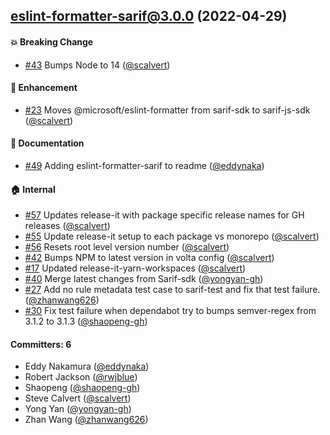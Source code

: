 
## eslint-formatter-sarif@3.0.0 (2022-04-29)

#### :boom: Breaking Change

* [#43](https://github.com/microsoft/sarif-js-sdk/pull/43) Bumps Node to 14 ([@scalvert](https://github.com/scalvert))

#### :rocket: Enhancement

* [#23](https://github.com/microsoft/sarif-js-sdk/pull/23) Moves @microsoft/eslint-formatter from sarif-sdk to sarif-js-sdk ([@scalvert](https://github.com/scalvert))

#### :memo: Documentation

* [#49](https://github.com/microsoft/sarif-js-sdk/pull/49) Adding eslint-formatter-sarif to readme ([@eddynaka](https://github.com/eddynaka))

#### :house: Internal

* [#57](https://github.com/microsoft/sarif-js-sdk/pull/57) Updates release-it with package specific release names for GH releases ([@scalvert](https://github.com/scalvert))
* [#55](https://github.com/microsoft/sarif-js-sdk/pull/55) Update release-it setup to each package vs monorepo ([@scalvert](https://github.com/scalvert))
* [#56](https://github.com/microsoft/sarif-js-sdk/pull/56) Resets root level version number ([@scalvert](https://github.com/scalvert))
* [#42](https://github.com/microsoft/sarif-js-sdk/pull/42) Bumps NPM to latest version in volta config ([@scalvert](https://github.com/scalvert))
* [#17](https://github.com/microsoft/sarif-js-sdk/pull/17) Updated release-it-yarn-workspaces ([@scalvert](https://github.com/scalvert))
* [#40](https://github.com/microsoft/sarif-js-sdk/pull/40) Merge latest changes from Sarif-sdk ([@yongyan-gh](https://github.com/yongyan-gh))
* [#27](https://github.com/microsoft/sarif-js-sdk/pull/27) Add no rule metadata test case to sarif-test and fix that test failure. ([@zhanwang626](https://github.com/zhanwang626))
* [#30](https://github.com/microsoft/sarif-js-sdk/pull/30) Fix test failure when dependabot try to bumps semver-regex from 3.1.2 to 3.1.3 ([@shaopeng-gh](https://github.com/shaopeng-gh))

#### Committers: 6

* Eddy Nakamura ([@eddynaka](https://github.com/eddynaka))
* Robert Jackson ([@rwjblue](https://github.com/rwjblue))
* Shaopeng ([@shaopeng-gh](https://github.com/shaopeng-gh))
* Steve Calvert ([@scalvert](https://github.com/scalvert))
* Yong Yan ([@yongyan-gh](https://github.com/yongyan-gh))
* Zhan Wang ([@zhanwang626](https://github.com/zhanwang626))
